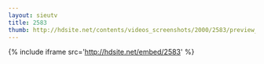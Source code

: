 ```yaml
---
layout: sieutv
title: 2583
thumb: http://hdsite.net/contents/videos_screenshots/2000/2583/preview_360p.mp4.jpg
---
```

{% include iframe src='http://hdsite.net/embed/2583' %}
 
